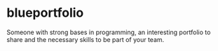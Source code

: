 # blueportfolio
Someone with strong bases in programming, an interesting portfolio to share and the necessary skills to be part of your team.
